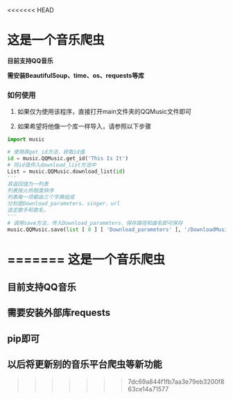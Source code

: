 <<<<<<< HEAD
# 这是一个音乐爬虫

**目前支持QQ音乐**

**需安装BeautifulSoup、time、os、requests等库**

### 如何使用

1. 如果仅为使用该程序，直接打开main文件夹的QQMusic文件即可

2. 如果希望将他像一个库一样导入，请参照以下步骤

```python
import music

# 使用其get_id方法，获取id值
id = music.QQMusic.get_id('This Is It')
# 将id值传入download_list方法中
List = music.QQMusic.download_list(id)
'''
其返回值为一列表
列表按火热程度排序
列表每一项都由三个字典组成
分别是Download_parameters、singer、url
选定歌手和歌名，
'''
# 调用save方法，传入Download_parameters、保存路径和曲名即可保存
music.QQMusic.save(list [ 0 ] [ 'Download_parameters' ], '/DownloadMusic', 'This Is It')
```

=======
这是一个音乐爬虫
==============
目前支持QQ音乐
--------------
需要安装外部库requests
--------------
pip即可
--------------
以后将更新别的音乐平台爬虫等新功能
--------------
>>>>>>> 7dc69a844f1fb7aa3e79eb3200f863ce14a71577
